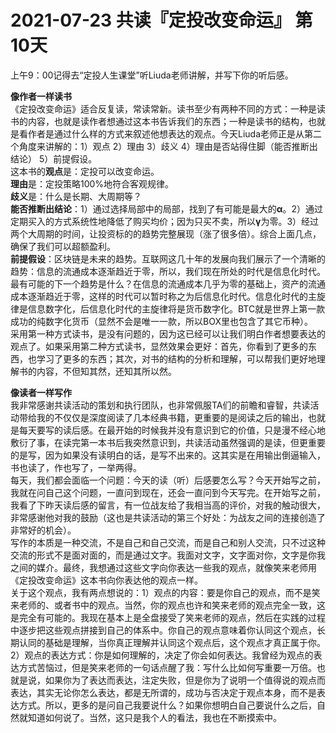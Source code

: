 # 2021-07-23 共读『定投改变命运』 第10天
上午9：00记得去“定投人生课堂”听Liuda老师讲解，并写下你的听后感。

**像作者一样读书**  
《定投改变命运》适合反复读，常读常新。读书至少有两种不同的方式：一种是读书的内容，也就是读作者想通过这本书告诉我们的东西；一种是读书的结构，也就是看作者是通过什么样的方式来叙述他想表达的观点。今天Liuda老师正是从第二个角度来讲解的：1）观点 2）理由 3）歧义 4）理由是否站得住脚（能否推断出结论） 5）前提假设。  
这本书的**观点**是：定投可以改变命运。  
**理由**是：定投策略100%地符合客观规律。  
**歧义**是：什么是长期、大周期等？  
**能否推断出结论**：1）通过选择局部中的局部，找到了有可能是最大的**α**。2）通过定期买入的方式系统性地降低了购买均价；因为只买不卖，所以**γ**为零。3）经过两个大周期的时间，让投资标的的趋势完整展现（涨了很多倍）。综合上面几点，确保了我们可以超额盈利。  
**前提假设**：区块链是未来的趋势。互联网这几十年的发展向我们展示了一个清晰的趋势：信息的流通成本逐渐趋近于零，所以，我们现在所处的时代是信息化时代。最有可能的下一个趋势是什么？在信息的流通成本几乎为零的基础上，资产的流通成本逐渐趋近于零，这样的时代可以暂时称之为后信息化时代。信息化时代的主旋律是信息数字化，后信息化时代的主旋律将是货币数字化。BTC就是世界上第一款成功的纯数字化货币（显然不会是唯一一款，所以BOX里也包含了其它币种）。  
采用第一种方式读书，是没有问题的，因为这已经可以让我们明白作者想要表达的观点了。如果采用第二种方式读书，显然效果会更好：首先，你看到了更多的东西，也学习了更多的东西；其次，对书的结构的分析和理解，可以帮我们更好地理解书的内容，不但知其然，还知其所以然。

**像读者一样写作**  
我非常感谢共读活动的策划和执行团队，也非常佩服TA们的前瞻和睿智，共读活动带给我的不仅仅是深度阅读了几本经典书籍，更重要的是阅读之后的输出，也就是每天要写的读后感。在最开始的时候我并没有意识到它的价值，只是漫不经心地敷衍了事，在读完第一本书后我突然意识到，共读活动虽然强调的是读，但更重要的是写，因为如果没有读明白的话，是写不出来的。这其实是在用输出倒逼输入，书也读了，作也写了，一举两得。  
每天，我们都会面临一个问题：今天的读（听）后感要怎么写？今天开始写之前，我就在问自己这个问题，一直问到现在，还会一直问到今天写完。在开始写之前，我看了下昨天读后感的留言，有一位战友给了我相当高的评价，对我的触动很大，非常感谢他对我的鼓励（这也是共读活动的第三个好处：为战友之间的连接创造了非常好的机会）。  
写作的本质是一种交流，不是自己和自己交流，而是自己和别人交流，只不过这种交流的形式不是面对面的，而是通过文字。我面对文字，文字面对你，文字是你我之间的媒介。最终，我想通过这些文字向你表达一些我的观点，就像笑来老师用《定投改变命运》这本书向你表达他的观点一样。  
关于这个观点，我有两点想说的：1）观点的内容：要是你自己的观点，而不是笑来老师的、或者书中的观点。当然，你的观点也许和笑来老师的观点完全一致，这是完全有可能的。我现在基本上是全盘接受了笑来老师的观点，然后在实践的过程中逐步把这些观点拼接到自己的体系中。你自己的观点意味着你认同这个观点，长期认同的基础是理解，当你真正理解并认同这个观点后，这个观点才真正属于你。2）观点的表达方式：你是如何理解的，决定了你会如何表达。我曾经为观点的表达方式苦恼过，但是笑来老师的一句话点醒了我：写什么比如何写重要一万倍。也就是说，如果你为了表达而表达，注定失败，但是你为了说明一个值得说的观点而表达，其实无论你怎么表达，都是无所谓的，成功与否决定于观点本身，而不是表达方式。所以，更多的是问自己我要说什么？如果你想明白自己要说什么之后，自然就知道如何说了。当然，这只是我个人的看法，我也在不断摸索中。

